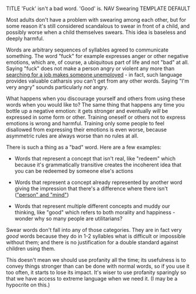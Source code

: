 TITLE 'Fuck' isn't a bad word. 'Good' is.
NAV Swearing
TEMPLATE DEFAULT

Most adults don't have a problem with swearing among each other, but for some reason it's still considered scandalous to swear in front of a child, and possibly worse when a child themselves swears. This idea is baseless and deeply harmful.

Words are arbitrary sequences of syllables agreed to communicate something. The word "fuck" for example expresses anger or other negative emotions, which are, of course, a ubiquitous part of life and not "bad" at all. Saying "fuck" does not make a person angry or violent any more than [searching for a job makes someone unemployed](https://www.youtube.com/watch?v=O_MgQ4OAylw) - in fact, such language provides valuable catharsis you can't get from any other words. Saying "I'm very angry" sounds particularly *not* angry.

What happens when you discourage yourself and others from using these words when you would like to? The same thing that happens any time you bottle up a negative emotion: it gets stronger and eventually *will* be expressed in some form or other. Training oneself or others not to express emotions is wrong and harmful. Training only some people to feel disallowed from expressing their emotions is even worse, because asymmetric rules are always worse than no rules at all.

There is such a thing as a "bad" word. Here are a few examples:

* Words that represent a concept that isn't real, like "redeem" which because it's grammatically transitive creates the incoherent idea that you can be redeemed by someone else's actions

* Words that represent a concept already represented by another word giving the impression that there's a difference where there isn't (["person" and "mind"](metaphysics))

* Words that represent multiple different concepts and muddy our thinking, like "good" which refers to both morality and happiness - wonder why so many people are utilitarians?

Swear words don't fall into any of those categories. They are in fact very *good* words because they do in 1-2 syllables what is difficult or impossible without them; and there is no justification for a double standard against children using them.

This doesn't mean we should use profanity all the time; its usefulness is to convey things stronger than can be done with normal words, so if you use it too often, it starts to lose its impact. It's wiser to use profanity sparingly so that we have access to extreme language when we need it. (I may be a hypocrite on this.)
